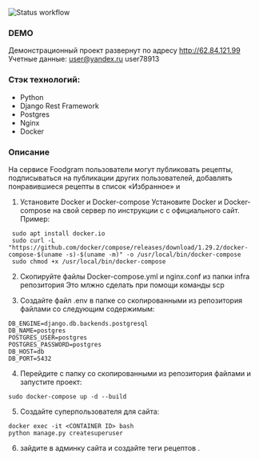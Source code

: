 
![Status workflow](https://github.com/vasilevva/foodgram-project-react/actions/workflows/main.yml/badge.svg)

### DEMO
Демонстрационный проект развернут по адресу http://62.84.121.99
Учетные данные:
user@yandex.ru
user78913


### Стэк технологий:
- Python
- Django Rest Framework
- Postgres
- Nginx
- Docker

### Описание
На сервисе Foodgram пользователи могут публиковать рецепты, подписываться на публикации других пользователей, добавлять понравившиеся рецепты в список «Избранное» и


1. Установите Docker и Docker-compose
Установите Docker и Docker-compose на свой сервер по инструкции с с официального  сайт.
Пример:
```
 sudo apt install docker.io
 sudo curl -L "https://github.com/docker/compose/releases/download/1.29.2/docker-compose-$(uname -s)-$(uname -m)" -o /usr/local/bin/docker-compose
 sudo chmod +x /usr/local/bin/docker-compose
```

2. Скопируйте файлы Docker-compose.yml и nginx.conf из папки infra репозитория
Это млжно сделать при помощи команды scp

3. Создайте файл .env в папке со скопированными из репозитория файлами со следующим
содержимым:
```
DB_ENGINE=django.db.backends.postgresql
DB_NAME=postgres
POSTGRES_USER=postgres
POSTGRES_PASSWORD=postgres
DB_HOST=db
DB_PORT=5432
```

4. Перейдите с папку со скопированными из репозитория файлами и запустите проект:
```
sudo docker-compose up -d --build
```
5. Создайте суперпользователя для сайта:
```
docker exec -it <CONTAINER ID> bash
python manage.py createsuperuser
```
6. зайдите в админку сайта и создайте теги рецептов .

